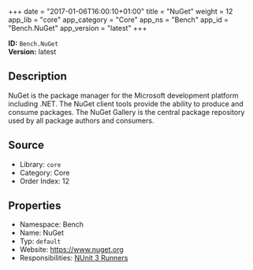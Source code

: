 ﻿+++
date = "2017-01-06T16:00:10+01:00"
title = "NuGet"
weight = 12
app_lib = "core"
app_category = "Core"
app_ns = "Bench"
app_id = "Bench.NuGet"
app_version = "latest"
+++

**ID:** `Bench.NuGet`  
**Version:** latest  
<!--more-->

## Description
NuGet is the package manager for the Microsoft development platform including .NET.
The NuGet client tools provide the ability to produce and consume packages.
The NuGet Gallery is the central package repository used by all package authors and consumers.

## Source

* Library: `core`
* Category: Core
* Order Index: 12

## Properties

* Namespace: Bench
* Name: NuGet
* Typ: `default`
* Website: <https://www.nuget.org>
* Responsibilities: [NUnit 3 Runners](/app/Bench.NUnitRunners)

